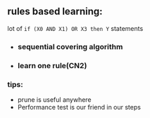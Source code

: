## rules based learning:
lot of `if (X0 AND X1) OR X3 then Y` statements
 
 
 - ### sequential covering algorithm
 - ### learn one rule(CN2)
 
 
### tips:
-  prune is useful anywhere
-  Performance test is our friend in our steps